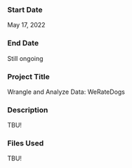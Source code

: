 ### Start Date
May 17, 2022

### End Date
Still ongoing

### Project Title
Wrangle and Analyze Data: WeRateDogs

### Description
TBU!

### Files Used
TBU!
